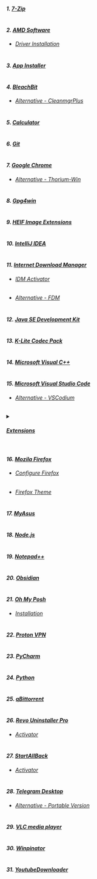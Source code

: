 #### _1. [7-Zip](https://www.7-zip.org)_

#

#### _2. [AMD Software](https://www.amd.com/en/support/apu/amd-ryzen-processors/amd-ryzen-5-mobile-processors-radeon-vega-graphics/amd-ryzen-5-1)_

- ###### _[Driver Installation](https://docs.atlasos.net/getting-started/post-installation/drivers/gpu/amd)_

#

#### _3. [App Installer](https://apps.microsoft.com/detail/app-installer/9NBLGGH4NNS1?hl=en-in&gl=IN)_

#

#### _4. [BleachBit](https://github.com/bleachbit/bleachbit)_

- ###### _[Alternative - CleanmgrPlus](https://github.com/builtbybel/CleanmgrPlus)_

#

#### _5. [Calculator](https://apps.microsoft.com/detail/windows-calculator/9WZDNCRFHVN5?hl=en-in&gl=IN)_

#

#### _6. [Git](https://git-scm.com)_

#

#### _7. [Google Chrome](https://www.google.com/intl/en/chrome/?standalone=1)_

- ###### _[Alternative - Thorium-Win](https://github.com/Alex313031/Thorium-Win)_

#

#### _8. [Gpg4win](https://www.gpg4win.org)_

#

#### _9. [HEIF Image Extensions](https://apps.microsoft.com/detail/heif-image-extensions/9PMMSR1CGPWG?hl=en-in&gl=IN)_

#

#### _10. [IntelliJ IDEA](https://www.jetbrains.com/idea/download/?section=windows)_

#

#### _11. [Internet Download Manager](https://www.internetdownloadmanager.com)_

- ###### _[IDM Activator](https://github.com/J2TEAM/idm-trial-reset)_
- ###### _[Alternative - FDM](https://www.freedownloadmanager.org)_

#

#### _12. [Java SE Development Kit](https://www.oracle.com/in/java/technologies/downloads/#jdk21-windows)_

#

#### _13. [K-Lite Codec Pack](https://codecguide.com/download_k-lite_codec_pack_full.htm)_

#

#### _14. [Microsoft Visual C++](https://github.com/abbodi1406/vcredist)_

#

#### _15. [Microsoft Visual Studio Code](https://code.visualstudio.com/download)_

- ###### _[Alternative - VSCodium](https://github.com/VSCodium/vscodium)_

<details>
  <summary><h4><i><a href="https://marketplace.visualstudio.com">Extensions</a></i></h4></summary>
  <ul>
    <li><h5><i><a href="https://marketplace.visualstudio.com/items?itemName=dbaeumer.vscode-eslint">ESLint</a></i></h5></li>
    <li><h5><i><a href="https://marketplace.visualstudio.com/items?itemName=eamodio.gitlens">GitLens</a></i></h5></li>
    <li><h5><i><a href="https://marketplace.visualstudio.com/items?itemName=GitHub.vscode-github-actions">GitHub Actions</a></i></h5></li>
    <li><h5><i><a href="https://marketplace.visualstudio.com/items?itemName=redhat.java">Language Support for Java</a></i></h5></li>
    <li><h5><i><a href="https://marketplace.visualstudio.com/items?itemName=ritwickdey.LiveServer">Live Server</a></i></h5></li>
    <li><h5><i><a href="https://marketplace.visualstudio.com/items?itemName=PKief.material-icon-theme">Material Icon Theme</a></i></h5></li>
    <li><h5><i><a href="https://marketplace.visualstudio.com/items?itemName=ms-vscode.makefile-tools">Makefile Tools</a></i></h5></li>
    <li><h5><i><a href="https://marketplace.visualstudio.com/items?itemName=DavidAnson.vscode-markdownlint">Markdown Lint</a></i></h5></li>
    <li><h5><i><a href="https://marketplace.visualstudio.com/items?itemName=esbenp.prettier-vscode">Prettier</a></i></h5></li>
    <li><h5><i><a href="https://marketplace.visualstudio.com/items?itemName=ms-vscode.PowerShell">PowerShell</a></i></h5></li>
    <li><h5><i><a href="https://marketplace.visualstudio.com/items?itemName=ms-python.pylint">Pylint</a></i></h5></li>
    <li><h5><i><a href="https://marketplace.visualstudio.com/items?itemName=ms-python.python">Python</a></i></h5></li>
    <li><h5><i><a href="https://marketplace.visualstudio.com/items?itemName=ms-vscode-remote.remote-ssh">Remote SSH</a></i></h5></li>
    <li><h5><i><a href="https://marketplace.visualstudio.com/items?itemName=redhat.vscode-xml">XML</a></i></h5></li>
    <li><h5><i><a href="https://marketplace.visualstudio.com/items?itemName=redhat.vscode-yaml">YAML</a></i></h5></li>
  </ul>
</details>

#

#### _16. [Mozila Firefox](https://www.mozilla.org/en-US/firefox/all/#product-desktop-release)_

- ###### _[Configure Firefox](https://github.com/amitxv/PC-Tuning/blob/main/docs/post-install.md#configure-a-web-browser)_
- ###### _[Firefox Theme](https://github.com/datguypiko/Firefox-Mod-Blur)_

#

#### _17. [MyAsus](https://apps.microsoft.com/detail/myasus/9N7R5S6B0ZZH?hl=en-in&gl=IN)_

#

#### _18. [Node.js](https://nodejs.org/en)_

#

#### _19. [Notepad++](https://github.com/notepad-plus-plus/notepad-plus-plus)_

#

#### _20. [Obsidian](https://obsidian.md)_

#

#### _21. [Oh My Posh](https://github.com/jandedobbeleer/oh-my-posh)_

- ###### _[Installation](https://ohmyposh.dev/docs/installation/windows)_

#

#### _22. [Proton VPN](https://protonvpn.com/download-windows)_

#

#### _23. [PyCharm](https://www.jetbrains.com/pycharm/download/?section=windows)_

#

#### _24. [Python](https://www.python.org/downloads)_

#

#### _25. [qBittorrent](https://www.qbittorrent.org)_

#

#### _26. [Revo Uninstaller Pro](https://www.revouninstaller.com/revo-uninstaller-free-download)_

- ###### _[Activator](../Extra/revouninstallerpro5.lic)_
<!-- Copy "revouninstallerpro5.lic" to the following path: "C:\ProgramData\VS Revo Group\Revo Uninstaller Pro\" -->

#

#### _27. [StartAllBack](https://www.startallback.com)_

- ###### _[Activator](https://github.com/sakshiagrwal/SAB)_

#

#### _28. [Telegram Desktop](https://apps.microsoft.com/detail/telegram-desktop/9NZTWSQNTD0S?hl=en-in&gl=IN)_

- ###### _[Alternative - Portable Version](https://desktop.telegram.org)_

#

#### _29. [VLC media player](https://www.videolan.org)_

#

#### _30. [Winpinator](https://winpinator.swisz.cz/download.html)_

#

#### _31. [YoutubeDownloader](https://github.com/Tyrrrz/YoutubeDownloader)_
